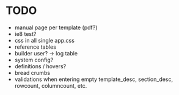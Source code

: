 TODO
=======

* manual page per template (pdf?)
* ie8 test?
* css in all single app.css
* reference tables
* builder user? -> log table
* system config?
* definitions / hovers?
* bread crumbs
* validations when entering empty template_desc, section_desc, rowcount, columncount, etc.